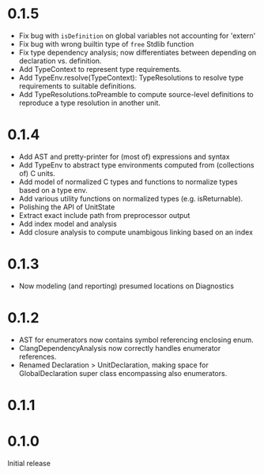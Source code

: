 # 0.1.5

- Fix bug with `isDefinition` on global variables not accounting for 'extern'
- Fix bug with wrong builtin type of `free` Stdlib function
- Fix type dependency analysis; now differentiates between depending on declaration vs. definition.
- Add TypeContext to represent type requirements.
- Add TypeEnv.resolve(TypeContext): TypeResolutions to resolve type requirements to suitable definitions.
- Add TypeResolutions.toPreamble to compute source-level definitions to reproduce a type resolution in another unit.

# 0.1.4

- Add AST and pretty-printer for (most of) expressions and syntax
- Add TypeEnv to abstract type environments computed from (collections of) C units.
- Add model of normalized C types and functions to normalize types based on a type env.
- Add various utility functions on normalized types (e.g. isReturnable).
- Polishing the API of UnitState
- Extract exact include path from preprocessor output
- Add index model and analysis
- Add closure analysis to compute unambigous linking based on an index

# 0.1.3

- Now modeling (and reporting) presumed locations on Diagnostics

# 0.1.2

- AST for enumerators now contains symbol referencing enclosing enum.
- ClangDependencyAnalysis now correctly handles enumerator references.
- Renamed Declaration > UnitDeclaration, making space for GlobalDeclaration super class encompassing also enumerators.

# 0.1.1

# 0.1.0

Initial release
